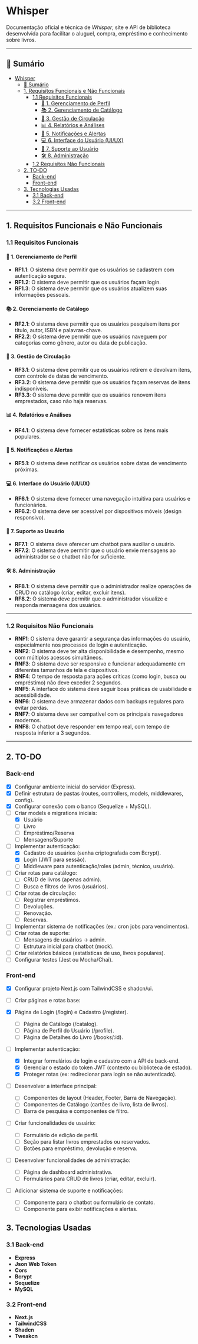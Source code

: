 # Whisper

Documentação oficial e técnica de _Whisper_, site e API de biblioteca desenvolvida para facilitar o aluguel, compra, empréstimo e conhecimento sobre livros.

---

## 📑 Sumário

- [Whisper](#whisper)
  - [📑 Sumário](#-sumário)
  - [1. Requisitos Funcionais e Não Funcionais](#1-requisitos-funcionais-e-não-funcionais)
    - [1.1 Requisitos Funcionais](#11-requisitos-funcionais)
      - [🔐 1. Gerenciamento de Perfil](#-1-gerenciamento-de-perfil)
      - [📚 2. Gerenciamento de Catálogo](#-2-gerenciamento-de-catálogo)
      - [🔄 3. Gestão de Circulação](#-3-gestão-de-circulação)
      - [📊 4. Relatórios e Análises](#-4-relatórios-e-análises)
      - [🔔 5. Notificações e Alertas](#-5-notificações-e-alertas)
      - [💻 6. Interface do Usuário (UI/UX)](#-6-interface-do-usuário-uiux)
      - [🤖 7. Suporte ao Usuário](#-7-suporte-ao-usuário)
      - [🛠️ 8. Administração](#️-8-administração)
    - [1.2 Requisitos Não Funcionais](#12-requisitos-não-funcionais)
  - [2. TO-DO](#2-to-do)
    - [Back-end](#back-end)
    - [Front-end](#front-end)
  - [3. Tecnologias Usadas](#3-tecnologias-usadas)
    - [3.1 Back-end](#31-back-end)
    - [3.2 Front-end](#32-front-end)

---

## 1. Requisitos Funcionais e Não Funcionais

### 1.1 Requisitos Funcionais

#### 🔐 1. Gerenciamento de Perfil

- **RF1.1**: O sistema deve permitir que os usuários se cadastrem com autenticação segura.  
- **RF1.2**: O sistema deve permitir que os usuários façam login.  
- **RF1.3**: O sistema deve permitir que os usuários atualizem suas informações pessoais.  

#### 📚 2. Gerenciamento de Catálogo

- **RF2.1**: O sistema deve permitir que os usuários pesquisem itens por título, autor, ISBN e palavras-chave.  
- **RF2.2**: O sistema deve permitir que os usuários naveguem por categorias como gênero, autor ou data de publicação.  

#### 🔄 3. Gestão de Circulação

- **RF3.1**: O sistema deve permitir que os usuários retirem e devolvam itens, com controle de datas de vencimento.  
- **RF3.2**: O sistema deve permitir que os usuários façam reservas de itens indisponíveis.  
- **RF3.3**: O sistema deve permitir que os usuários renovem itens emprestados, caso não haja reservas.  

#### 📊 4. Relatórios e Análises

- **RF4.1**: O sistema deve fornecer estatísticas sobre os itens mais populares.  

#### 🔔 5. Notificações e Alertas

- **RF5.1**: O sistema deve notificar os usuários sobre datas de vencimento próximas.  

#### 💻 6. Interface do Usuário (UI/UX)

- **RF6.1**: O sistema deve fornecer uma navegação intuitiva para usuários e funcionários.  
- **RF6.2**: O sistema deve ser acessível por dispositivos móveis (design responsivo).  

#### 🤖 7. Suporte ao Usuário

- **RF7.1**: O sistema deve oferecer um chatbot para auxiliar o usuário.  
- **RF7.2**: O sistema deve permitir que o usuário envie mensagens ao administrador se o chatbot não for suficiente.  

#### 🛠️ 8. Administração

- **RF8.1**: O sistema deve permitir que o administrador realize operações de CRUD no catálogo (criar, editar, excluir itens).  
- **RF8.2**: O sistema deve permitir que o administrador visualize e responda mensagens dos usuários.  

---

### 1.2 Requisitos Não Funcionais

- **RNF1**: O sistema deve garantir a segurança das informações do usuário, especialmente nos processos de login e autenticação.  
- **RNF2**: O sistema deve ter alta disponibilidade e desempenho, mesmo com múltiplos acessos simultâneos.  
- **RNF3**: O sistema deve ser responsivo e funcionar adequadamente em diferentes tamanhos de tela e dispositivos.  
- **RNF4**: O tempo de resposta para ações críticas (como login, busca ou empréstimo) não deve exceder 2 segundos.  
- **RNF5**: A interface do sistema deve seguir boas práticas de usabilidade e acessibilidade.  
- **RNF6**: O sistema deve armazenar dados com backups regulares para evitar perdas.  
- **RNF7**: O sistema deve ser compatível com os principais navegadores modernos.  
- **RNF8**: O chatbot deve responder em tempo real, com tempo de resposta inferior a 3 segundos.  

---

## 2. TO-DO

### Back-end

- [x] Configurar ambiente inicial do servidor (Express).  
- [x] Definir estrutura de pastas (routes, controllers, models, middlewares, config).  
- [x] Configurar conexão com o banco (Sequelize + MySQL).  
- [ ] Criar models e migrations iniciais:
  - [x] Usuário  
  - [ ] Livro  
  - [ ] Empréstimo/Reserva  
  - [ ] Mensagens/Suporte  
- [ ] Implementar autenticação:
  - [x] Cadastro de usuários (senha criptografada com Bcrypt).  
  - [x] Login (JWT para sessão).  
  - [ ] Middleware para autenticação/roles (admin, técnico, usuário).  
- [ ] Criar rotas para catálogo:
  - [ ] CRUD de livros (apenas admin).  
  - [ ] Busca e filtros de livros (usuários).  
- [ ] Criar rotas de circulação:
  - [ ] Registrar empréstimos.  
  - [ ] Devoluções.  
  - [ ] Renovação.  
  - [ ] Reservas.  
- [ ] Implementar sistema de notificações (ex.: cron jobs para vencimentos).  
- [ ] Criar rotas de suporte:
  - [ ] Mensagens de usuários → admin.  
  - [ ] Estrutura inicial para chatbot (mock).  
- [ ] Criar relatórios básicos (estatísticas de uso, livros populares).  
- [ ] Configurar testes (Jest ou Mocha/Chai).  

### Front-end
- [x] Configurar projeto Next.js com TailwindCSS e shadcn/ui.

- [ ] Criar páginas e rotas base:
- [x] Página de Login (/login) e Cadastro (/register).
  - [ ] Página de Catálogo (/catalog).
  - [ ] Página de Perfil do Usuário (/profile).
  - [ ] Página de Detalhes do Livro (/books/:id).

- [ ] Implementar autenticação:
  - [x] Integrar formulários de login e cadastro com a API de back-end.
  - [x] Gerenciar o estado do token JWT (contexto ou biblioteca de estado).
  - [x] Proteger rotas (ex: redirecionar para login se não autenticado).

- [ ] Desenvolver a interface principal:
  - [ ] Componentes de layout (Header, Footer, Barra de Navegação).
  - [ ] Componentes de Catálogo (cartões de livro, lista de livros).
  - [ ] Barra de pesquisa e componentes de filtro.

- [ ] Criar funcionalidades de usuário:
  - [ ] Formulário de edição de perfil.
  - [ ] Seção para listar livros emprestados ou reservados.
  - [ ] Botões para empréstimo, devolução e reserva.

- [ ] Desenvolver funcionalidades de administração:
  - [ ] Página de dashboard administrativa.
  - [ ] Formulários para CRUD de livros (criar, editar, excluir).

- [ ] Adicionar sistema de suporte e notificações:
  - [ ] Componente para o chatbot ou formulário de contato.
  - [ ] Componente para exibir notificações e alertas.

## 3. Tecnologias Usadas

### 3.1 Back-end

- **Express**  
- **Json Web Token**  
- **Cors**  
- **Bcrypt**  
- **Sequelize**  
- **MySQL**  

### 3.2 Front-end

- **Next.js**  
- **TailwindCSS**  
- **Shadcn**  
- **Tweakcn**  
